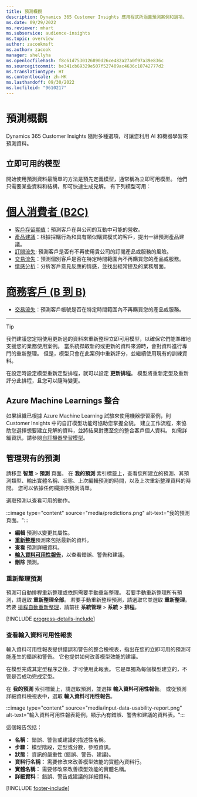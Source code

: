 ```yaml
---
title: 預測概觀
description: Dynamics 365 Customer Insights 應用程式所涵蓋預測案例和選項。
ms.date: 09/29/2022
ms.reviewer: mhart
ms.subservice: audience-insights
ms.topic: overview
author: zacookmsft
ms.author: zacook
manager: shellyha
ms.openlocfilehash: f8c61d7530126890d26ce482a27a0f97a39e836c
ms.sourcegitcommit: be341cb69329e507f527409ac4636c18742777d2
ms.translationtype: HT
ms.contentlocale: zh-HK
ms.lasthandoff: 09/30/2022
ms.locfileid: "9610217"
---
```

# <a name="predictions-overview"></a>預測概觀

Dynamics 365 Customer Insights 隨附多種選項，可讓您利用 AI 和機器學習來預測資料。

## <a name="out-of-box-models"></a>立即可用的模型

開始使用預測資料最簡單的方法是預先定義模型，通常稱為立即可用模型。 他們只需要某些資料和結構，即可快速生成見解。 有下列模型可用：

# <a name="individual-consumers-b-to-c"></a>[個人消費者 (B2C)](#tab/b2c)

- [客戶存留期值](predict-customer-lifetime-value.md)：預測客戶在與公司的互動中可能的營收。
- [產品建議](predict-product-recommendation.md)：根據採購行為和具有類似購買模式的客戶，提出一組預測產品建議。
- [訂閱流失](predict-subscription-churn.md): 預測客戶是否有不再使用貴公司的訂閱產品或服務的風險。
- [交易流失](predict-transactional-churn.md)：預測個別客戶是否在特定時間範圍內不再購買您的產品或服務。
- [情感分析](sentiment-analysis.md)：分析客戶意見反應的情感，並找出經常提及的業務層面。

# <a name="business-accounts-b-to-b"></a>[商務客戶 (B 到 B)](#tab/b2b)

- [交易流失](predict-transactional-churn.md)：預測客戶帳號是否在特定時間範圍內不再購買您的產品或服務。

---

> [!TIP]
> 我們建議您定期使用更新過的資料來重新整理立即可用模型，以確保它們能準確地支援您的業務使用案例。 當系統擷取新的或更新的資料來源時，會對資料進行專門的重新整理。 但是，模型只會在此案例中重新評分，並繼續使用現有的訓練資料。
>
> 在設定時設定模型重新定型排程，就可以設定 **更新排程**。 模型將重新定型及重新評分此排程，且您可以隨時變更。

## <a name="azure-machine-learning-integration"></a>Azure Machine Learnings 整合

如果組織已根據 Azure Machine Learning 試驗來使用機器學習案例，則 Customer Insights 中的自訂模型功能可協助您掌握全貌。 建立工作流程，來協助您選擇想要建立見解的資料，並將結果對應至您的整合客戶個人資料。 如需詳細資訊，請參閱[自訂機器學習模型](custom-models.md)。

## <a name="manage-existing-predictions"></a>管理現有的預測

請移至 **智慧** > **預測** 頁面。 在 **我的預測** 索引標籤上，查看您所建立的預測、其預測類型、輸出實體名稱、狀態、上次編輯預測的時間，以及上次重新整理資料的時間。 您可以依據任何欄排序預測清單。

選取預測以查看可用的動作。

:::image type="content" source="media/predictions.png" alt-text="我的預測頁面。":::

- **編輯** 預測以變更其屬性。
- [**重新整理**](#refresh-a-prediction)預測來包括最新的資料。
- **查看** 預測詳細資料。
- [**輸入資料可用性報告**](#view-the-input-data-usability-report)，以查看錯誤、警告和建議。
- **刪除** 預測。

### <a name="refresh-a-prediction"></a>重新整理預測

預測可自動排程重新整理或依照需要手動重新整理。 若要手動重新整理所有預測，請選取 **重新整理全部**。 若要手動重新整理預測，請選取它並選取 **重新整理**。 若要 [排程自動重新整理](schedule-refresh.md)，請前往 **系統管理** > **系統** > **排程**。

[!INCLUDE [progress-details-include](includes/progress-details-pane.md)]

### <a name="view-the-input-data-usability-report"></a>查看輸入資料可用性報表

輸入資料可用性報表提供錯誤和警告的整合檢視表，指出在您的立即可用的預測可能產生的錯誤和警告。 它也提供如何改善模型效能的建議。

在模型完成其定型程序之後，才可使用此報表。 它是單獨為每個模型建立的，不管是否成功完成定型。

在 **我的預測** 索引標籤上，請選取預測，並選擇 **輸入資料可用性報告**。 或從預測詳細資料檢視表中，選取 **輸入資料可用性報告**。

:::image type="content" source="media/input-data-usability-report.png" alt-text="輸入資料可用性報表範例，顯示內有錯誤、警告和建議的資料表。":::

這個報告包括：

- **名稱：** 錯誤、警告或建議的描述性名稱。
- **步驟：** 模型階段，定型或分數，參照資訊。
- **狀態：** 資訊的嚴重性 (錯誤、警告、建議)。
- **資料行名稱：** 需要修改來改善模型效能的實體內資料行。
- **實體名稱：** 需要修改來改善模型效能的實體名稱。
- **詳細資料：** 錯誤、警告或建議的詳細資料。

[!INCLUDE [footer-include](includes/footer-banner.md)]
